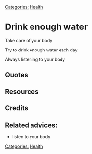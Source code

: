 [Categories:](../Categories/index.md) [Health](../Categories/Health.md)
# Drink enough water

Take care of your body

Try to drink enough water each day

Always listening to your body 

## Quotes

## Resources

## Credits

## Related advices:

- listen to your body

[Categories:](../Categories/index.md) [Health](../Categories/Health.md)